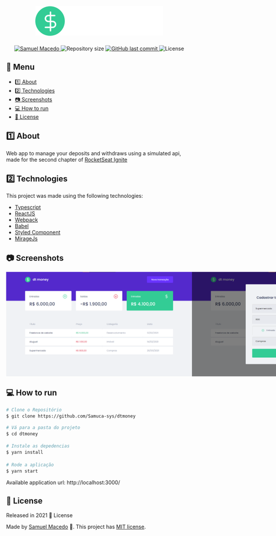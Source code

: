 <div class="bg-gray-dark">
  <h1 align="center">
    <div class="bg-gray-dark">
    <img alt="Logo DtMoney" src="./src/assets/logo.svg" />
    </div>
  </h1>
</div>

<p align="center">
  <a href="https://www.linkedin.com/in/samuel-macedo-12a420a8">
    <img alt="Samuel Macedo" src="https://img.shields.io/badge/-SamuelMF-009db9?style=flat&logo=Linkedin&logoColor=white" />
  </a>

  <img alt="Repository size" src="https://img.shields.io/github/repo-size/Samuca-sys/dtmoney?color=009bd9">

  <a href="https://github.com/Samuca-sys/dtmoney/commits/main">
    <img alt="GitHub last commit" src="https://img.shields.io/github/last-commit/Samuca-sys/dtmoney?color=009bd9">
  </a>

  <img alt="License" src="https://img.shields.io/badge/license-MIT-009db9">
</p>

## :pushpin: Menu
<!-- -->  
- [:one: About](#one-about)
- [:two: Technologies](#two-technologies)
- [:camera: Screenshots](#computer-screenshots)
- [:computer: How to run](#camera-how-to-run)
- [:closed_book: License](#closed_book-license)

## :one: About
Web app to manage your deposits and withdraws using a simulated api, made for the second chapter of [RocketSeat Ignite](https://rocketseat.com.br/)

## :two: Technologies
This project was made using the following technologies:

* [Typescript](https://www.typescriptlang.org/)
* [ReactJS](https://pt-br.reactjs.org/)
* [Webpack](https://webpack.js.org/)
* [Babel](https://babeljs.io/)
* [Styled Component](https://styled-components.com/)
* [MirageJs](https://miragejs.com/)
  
## :camera: Screenshots
<div style="display: flex; flex-direction: 'row'; align-items: 'center';">
  <img src="./public/Home.png" width="800px">
  <img src="./public/Modal.png" width="800px">
</div>

## :computer: How to run

```bash
# Clone o Repositório
$ git clone https://github.com/Samuca-sys/dtmoney
```

```bash
# Vá para a pasta do projeto
$ cd dtmoney

# Instale as depedencias
$ yarn install

# Rode a aplicação
$ yarn start
```
Available application url: http://localhost:3000/

## :closed_book: License

Released in 2021 :closed_book: License

Made by [Samuel Macedo](https://github.com/Samuca-sys) 🚀.
This project has [MIT license](./LICENSE).
